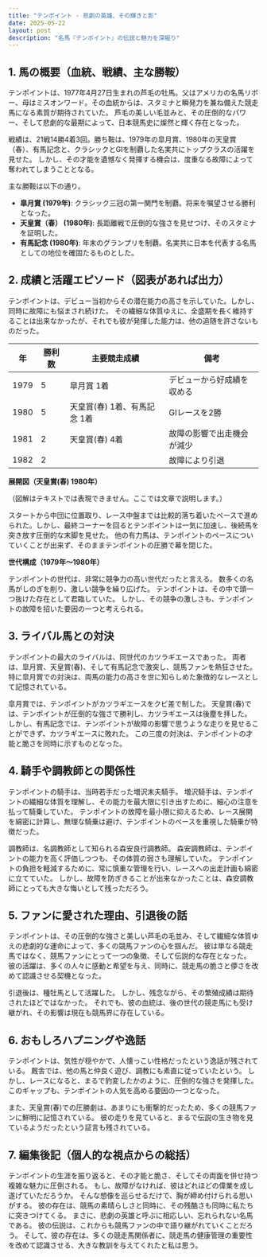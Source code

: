 ```yaml
---
title: "テンポイント - 悲劇の英雄、その輝きと影"
date: 2025-05-22
layout: post
description: "名馬『テンポイント』の伝説と魅力を深堀り"
---
```


## 1. 馬の概要（血統、戦績、主な勝鞍）

テンポイントは、1977年4月27日生まれの芦毛の牡馬。父はアメリカの名馬リボー、母はミスオンワード。その血統からは、スタミナと瞬発力を兼ね備えた競走馬になる素質が期待されていた。  芦毛の美しい毛並みと、その圧倒的なパワー、そして悲劇的な最期によって、日本競馬史に燦然と輝く存在となった。

戦績は、21戦14勝4着3回。勝ち鞍は、1979年の皐月賞、1980年の天皇賞（春）、有馬記念と、クラシックとGIを制覇した名実共にトップクラスの活躍を見せた。  しかし、その才能を遺憾なく発揮する機会は、度重なる故障によって奪われてしまうこととなる。

主な勝鞍は以下の通り。

* **皐月賞 (1979年)**:  クラシック三冠の第一関門を制覇。将来を嘱望させる勝利となった。
* **天皇賞（春） (1980年)**:  長距離戦で圧倒的な強さを見せつけ、そのスタミナを証明した。
* **有馬記念 (1980年)**:  年末のグランプリを制覇。名実共に日本を代表する名馬としての地位を確固たるものとした。


## 2. 成績と活躍エピソード（図表があれば出力）

テンポイントは、デビュー当初からその潜在能力の高さを示していた。しかし、同時に故障にも悩まされ続けた。  その繊細な体質ゆえに、全盛期を長く維持することは出来なかったが、それでも彼が発揮した能力は、他の追随を許さないものだった。

| 年 | 勝利数 | 主要競走成績 | 備考 |
|---|---|---|---|
| 1979 | 5 | 皐月賞 1着 |  デビューから好成績を収める |
| 1980 | 5 | 天皇賞(春) 1着、有馬記念 1着 |  GIレースを2勝 |
| 1981 | 2 |  天皇賞(春) 4着 |  故障の影響で出走機会が減少 |
| 1982 | 2 |  |  故障により引退 |


**展開図（天皇賞(春) 1980年）**

（図解はテキストでは表現できません。ここでは文章で説明します。）

スタートから中団に位置取り、レース中盤までは比較的落ち着いたペースで進められた。しかし、最終コーナーを回るとテンポイントは一気に加速し、後続馬を突き放す圧倒的な末脚を見せた。  他の有力馬は、テンポイントのペースについていくことが出来ず、そのままテンポイントの圧勝で幕を閉じた。


**世代構成（1979年～1980年）**

テンポイントの世代は、非常に競争力の高い世代だったと言える。  数多くの名馬がしのぎを削り、激しい競争を繰り広げた。  テンポイントは、その中で頭一つ抜けた存在として君臨していた。  しかし、その競争の激しさも、テンポイントの故障を招いた要因の一つと考えられる。


## 3. ライバル馬との対決

テンポイントの最大のライバルは、同世代のカツラギエースであった。  両者は、皐月賞、天皇賞(春)、そして有馬記念で激突し、競馬ファンを熱狂させた。  特に皐月賞での対決は、両馬の能力の高さを世に知らしめた象徴的なレースとして記憶されている。

皐月賞では、テンポイントがカツラギエースをクビ差で制した。  天皇賞(春)では、テンポイントが圧倒的な強さで勝利し、カツラギエースは後塵を拝した。  しかし、有馬記念では、テンポイントが故障の影響で思うような走りを見せることができず、カツラギエースに敗れた。  この三度の対決は、テンポイントの才能と脆さを同時に示すものとなった。


## 4. 騎手や調教師との関係性

テンポイントの騎手は、当時若手だった増沢末夫騎手。  増沢騎手は、テンポイントの繊細な体質を理解し、その能力を最大限に引き出すために、細心の注意を払って騎乗していた。  テンポイントの故障を最小限に抑えるため、レース展開を綿密に計算し、無理な騎乗は避け、テンポイントのペースを重視した騎乗が特徴だった。

調教師は、名調教師として知られる森安良行調教師。  森安調教師は、テンポイントの能力を高く評価しつつも、その体質の弱さも理解していた。  テンポイントの負担を軽減するために、常に慎重な管理を行い、レースへの出走計画も綿密に立てていた。  しかし、故障を防ぎきることが出来なかったことは、森安調教師にとっても大きな悔いとして残っただろう。


## 5. ファンに愛された理由、引退後の話

テンポイントは、その圧倒的な強さと美しい芦毛の毛並み、そして繊細な体質ゆえの悲劇的な運命によって、多くの競馬ファンの心を掴んだ。  彼は単なる競走馬ではなく、競馬ファンにとって一つの象徴、そして伝説的な存在となった。  彼の活躍は、多くの人々に感動と希望を与え、同時に、競走馬の脆さと儚さを改めて認識させる契機となった。

引退後は、種牡馬として活躍した。  しかし、残念ながら、その繁殖成績は期待されたほどではなかった。  それでも、彼の血統は、後の世代の競走馬にも受け継がれ、その影響は現在も競馬界に存在している。


## 6. おもしろハプニングや逸話

テンポイントは、気性が穏やかで、人懐っこい性格だったという逸話が残されている。  厩舎では、他の馬と仲良く遊び、調教にも素直に従っていたという。  しかし、レースになると、まるで豹変したかのように、圧倒的な強さを発揮した。  このギャップも、テンポイントの人気を高める要因の一つとなった。

また、天皇賞(春)での圧勝劇は、あまりにも衝撃的だったため、多くの競馬ファンに鮮明に記憶されている。  彼の走りを見ていると、まるで伝説の生き物を見ているようだったという証言も残されている。


## 7. 編集後記（個人的な視点からの総括）

テンポイントの生涯を振り返ると、その才能と脆さ、そしてその両面を併せ持つ複雑な魅力に圧倒される。  もし、故障がなければ、彼はどれほどの偉業を成し遂げていただろうか。  そんな想像を巡らせるだけで、胸が締め付けられる思いがする。  彼の存在は、競馬の素晴らしさと同時に、その残酷さも同時に私たちに突きつけてくる。  まさに、悲劇の英雄と呼ぶに相応しい、忘れられない名馬である。  彼の伝説は、これからも競馬ファンの中で語り継がれていくことだろう。  そして、彼の存在は、多くの競走馬関係者に、競走馬の健康管理の重要性を改めて認識させる、大きな教訓を与えてくれたと私は思う。

